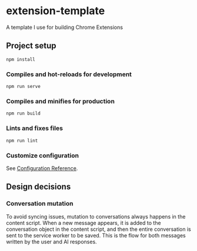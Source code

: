 # extension-template

A template I use for building Chrome Extensions

## Project setup

```
npm install
```

### Compiles and hot-reloads for development

```
npm run serve
```

### Compiles and minifies for production

```
npm run build
```

### Lints and fixes files

```
npm run lint
```

### Customize configuration

See [Configuration Reference](https://cli.vuejs.org/config/).

## Design decisions

### Conversation mutation

To avoid syncing issues, mutation to conversations always happens in the content script. When a new message appears, it is added to the conversation object in the content script, and then the entire conversation is sent to the service worker to be saved. This is the flow for both messages written by the user and AI responses.
